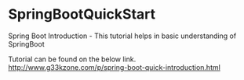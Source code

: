 # SpringBootQuickStart
Spring Boot Introduction - This tutorial helps in basic understanding of SpringBoot

Tutorial can be found on the below link.
http://www.g33kzone.com/p/spring-boot-quick-introduction.html
